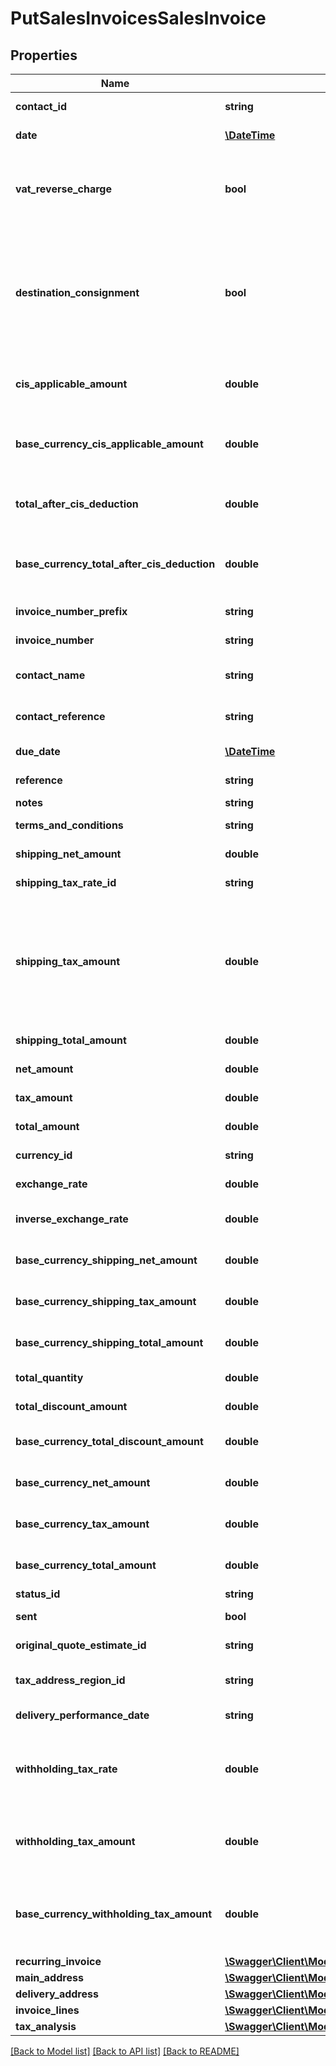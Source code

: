 # PutSalesInvoicesSalesInvoice

## Properties
Name | Type | Description | Notes
------------ | ------------- | ------------- | -------------
**contact_id** | **string** | The contact the sales invoice relates to | [optional] 
**date** | [**\DateTime**](\DateTime.md) | The date of the invoice | [optional] 
**vat_reverse_charge** | **bool** | Indicates whether Domestic Reverser Charge is applied to the artefact. Only used for a UK business. | [optional] 
**destination_consignment** | **bool** | Indicates whether consignment checkbox for destination VAT is checked on the artefact. Only used for an UK business, where destination VAT was enabled in the settings. | [optional] 
**cis_applicable_amount** | **double** | The total amount of CIS deductible labour - only applicable in UK | [optional] 
**base_currency_cis_applicable_amount** | **double** | The total amount of CIS deductible labour in the base currency - only applicable in UK | [optional] 
**total_after_cis_deduction** | **double** | The total of the artefact with the total of CIS deducted - only applicable in UK | [optional] 
**base_currency_total_after_cis_deduction** | **double** | The total of the artefact with the total of CIS deducted in the base currency - only applicable in UK | [optional] 
**invoice_number_prefix** | **string** | The invoice number prefix | [optional] 
**invoice_number** | **string** | The generated invoice number | [optional] 
**contact_name** | **string** | The name of the contact when the invoice was created | [optional] 
**contact_reference** | **string** | The reference of the contact when the invoice was created | [optional] 
**due_date** | [**\DateTime**](\DateTime.md) | The due date of the invoice | [optional] 
**reference** | **string** | The reference for the invoice | [optional] 
**notes** | **string** | Invoice notes | [optional] 
**terms_and_conditions** | **string** | Invoice terms and conditions | [optional] 
**shipping_net_amount** | **double** | The net shipping amount | [optional] 
**shipping_tax_rate_id** | **string** | The ID of the Shipping Tax Rate. | [optional] 
**shipping_tax_amount** | **double** | The tax shipping amount. NOTE: This is not required for POST/PUT requests as the shipping tax is calculated based on the shipping_net_amount and the shipping_tax_rate. | [optional] 
**shipping_total_amount** | **double** | The total shipping amount | [optional] 
**net_amount** | **double** | The net amount of the invoice | [optional] 
**tax_amount** | **double** | The tax amount of the invoice | [optional] 
**total_amount** | **double** | The total amount of the invoice | [optional] 
**currency_id** | **string** | The ID of the Currency. | [optional] 
**exchange_rate** | **double** | The exchange rate for the invoice | [optional] 
**inverse_exchange_rate** | **double** | The inverse exchange rate for the invoice | [optional] 
**base_currency_shipping_net_amount** | **double** | The net shipping amount in base currency | [optional] 
**base_currency_shipping_tax_amount** | **double** | The tax shipping amount in base currency | [optional] 
**base_currency_shipping_total_amount** | **double** | The total shipping amount in base currency | [optional] 
**total_quantity** | **double** | The total quantity of the invoice | [optional] 
**total_discount_amount** | **double** | The discount amount on the invoice | [optional] 
**base_currency_total_discount_amount** | **double** | The discount amount on the invoice in base currency | [optional] 
**base_currency_net_amount** | **double** | The net amount of the invoice in base currency | [optional] 
**base_currency_tax_amount** | **double** | The tax amount of the invoice in base currency | [optional] 
**base_currency_total_amount** | **double** | The total amount of the invoice in base currency | [optional] 
**status_id** | **string** | The ID of the Status. | [optional] 
**sent** | **bool** | Indicates whether the invoice has been sent | [optional] 
**original_quote_estimate_id** | **string** | The ID of the Original Quote Estimate. | [optional] 
**tax_address_region_id** | **string** | The ID of the Tax Address Region. (Canada only) | [optional] 
**delivery_performance_date** | **string** | Delivery/Performance Date (Germany only) | [optional] 
**withholding_tax_rate** | **double** | The withheld Tax Rate - only applicable in UK (CIS subcontractor tax rate) and Spain (IRPF) | [optional] 
**withholding_tax_amount** | **double** | The withheld Tax Amount - only applicable in UK (CIS subcontractor tax) and Spain (IRPF) | [optional] 
**base_currency_withholding_tax_amount** | **double** | The withheld Tax Amount in the base currency - only applicable in UK (CIS subcontractor tax) and Spain (IRPF) | [optional] 
**recurring_invoice** | [**\Swagger\Client\Model\PostSalesInvoicesSalesInvoiceRecurringInvoice**](PostSalesInvoicesSalesInvoiceRecurringInvoice.md) |  | [optional] 
**main_address** | [**\Swagger\Client\Model\PostSalesCorrectiveInvoicesSalesCorrectiveInvoiceMainAddress**](PostSalesCorrectiveInvoicesSalesCorrectiveInvoiceMainAddress.md) |  | [optional] 
**delivery_address** | [**\Swagger\Client\Model\PostSalesCorrectiveInvoicesSalesCorrectiveInvoiceMainAddress**](PostSalesCorrectiveInvoicesSalesCorrectiveInvoiceMainAddress.md) |  | [optional] 
**invoice_lines** | [**\Swagger\Client\Model\PutSalesCreditNotesSalesCreditNoteCreditNoteLines[]**](PutSalesCreditNotesSalesCreditNoteCreditNoteLines.md) |  | [optional] 
**tax_analysis** | [**\Swagger\Client\Model\PostPurchaseCorrectiveInvoicesPurchaseCorrectiveInvoiceTaxAnalysis[]**](PostPurchaseCorrectiveInvoicesPurchaseCorrectiveInvoiceTaxAnalysis.md) |  | [optional] 

[[Back to Model list]](../README.md#documentation-for-models) [[Back to API list]](../README.md#documentation-for-api-endpoints) [[Back to README]](../README.md)


